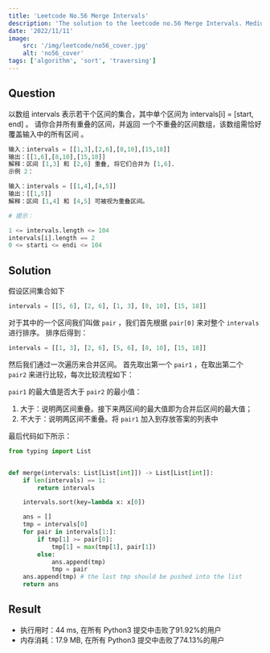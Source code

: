 ```yaml
---
title: 'Leetcode No.56 Merge Intervals'
description: 'The solution to the leetcode no.56 Merge Intervals. Medium level.'
date: '2022/11/11'
image:
    src: '/img/leetcode/no56_cover.jpg'
    alt: 'no56_cover'
tags: ['algorithm', 'sort', 'traversing']
---
```


## Question

以数组 intervals 表示若干个区间的集合，其中单个区间为 intervals\[i\] = \[start, end\] 。
请你合并所有重叠的区间，并返回 一个不重叠的区间数组，该数组需恰好覆盖输入中的所有区间 。

```python
输入：intervals = [[1,3],[2,6],[8,10],[15,18]]
输出：[[1,6],[8,10],[15,18]]
解释：区间 [1,3] 和 [2,6] 重叠, 将它们合并为 [1,6].
示例 2：

输入：intervals = [[1,4],[4,5]]
输出：[[1,5]]
解释：区间 [1,4] 和 [4,5] 可被视为重叠区间。

# 提示：

1 <= intervals.length <= 104
intervals[i].length == 2
0 <= starti <= endi <= 104
```

## Solution

假设区间集合如下

```python
intervals = [[5, 6], [2, 6], [1, 3], [8, 10], [15, 18]]
```

对于其中的一个区间我们叫做 `pair` ，我们首先根据 `pair[0]` 来对整个 `intervals` 进行排序。
排序后得到：

```python
intervals = [[1, 3], [2, 6], [5, 6], [8, 10], [15, 18]]
```

然后我们通过一次遍历来合并区间。
首先取出第一个 `pair1` ，在取出第二个 `pair2` 来进行比较，每次比较流程如下：

`pair1` 的最大值是否大于 `pair2` 的最小值：

1. 大于：说明两区间重叠。接下来两区间的最大值即为合并后区间的最大值；
2. 不大于：说明两区间不重叠。将 `pair1` 加入到存放答案的列表中

最后代码如下所示：

```python
from typing import List


def merge(intervals: List[List[int]]) -> List[List[int]]:
    if len(intervals) == 1:
        return intervals

    intervals.sort(key=lambda x: x[0])

    ans = []
    tmp = intervals[0]
    for pair in intervals[1:]:
        if tmp[1] >= pair[0]:
            tmp[1] = max(tmp[1], pair[1])
        else:
            ans.append(tmp)
            tmp = pair
    ans.append(tmp) # the last tmp should be pushed into the list
    return ans
```

## Result

- 执行用时：44 ms, 在所有 Python3 提交中击败了91.92%的用户
- 内存消耗：17.9 MB, 在所有 Python3 提交中击败了74.13%的用户

